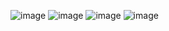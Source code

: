 ![image](https://github.com/user-attachments/assets/06550d18-0741-4937-a709-b901c0e41230)
![image](https://github.com/user-attachments/assets/a288941a-236c-4a1b-8f75-7aebb81fc07c)
![image](https://github.com/user-attachments/assets/b93fcaf8-9ad3-4b08-808d-046cc1b62f18)
![image](https://github.com/user-attachments/assets/38a145e0-a9a6-4c66-9712-2767577005b1)
